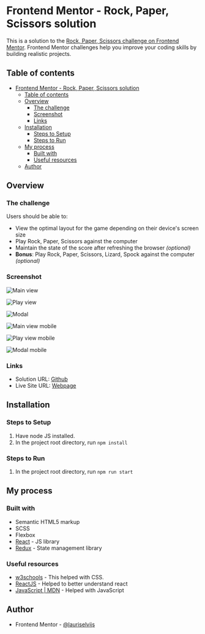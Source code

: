 # Frontend Mentor - Rock, Paper, Scissors solution

This is a solution to the [Rock, Paper, Scissors challenge on Frontend Mentor](https://www.frontendmentor.io/challenges/rock-paper-scissors-game-pTgwgvgH). Frontend Mentor challenges help you improve your coding skills by building realistic projects.

## Table of contents

- [Frontend Mentor - Rock, Paper, Scissors solution](#frontend-mentor---rock-paper-scissors-solution)
  - [Table of contents](#table-of-contents)
  - [Overview](#overview)
    - [The challenge](#the-challenge)
    - [Screenshot](#screenshot)
    - [Links](#links)
  - [Installation](#installation)
    - [Steps to Setup](#steps-to-setup)
    - [Steps to Run](#steps-to-run)
  - [My process](#my-process)
    - [Built with](#built-with)
    - [Useful resources](#useful-resources)
  - [Author](#author)

## Overview

### The challenge

Users should be able to:

- View the optimal layout for the game depending on their device's screen size
- Play Rock, Paper, Scissors against the computer
- Maintain the state of the score after refreshing the browser _(optional)_
- **Bonus**: Play Rock, Paper, Scissors, Lizard, Spock against the computer _(optional)_

### Screenshot

![Main view](https://user-images.githubusercontent.com/85683069/159910379-a8cce0fa-7584-4fbb-9aac-ecf4b7ea034d.jpg)

![Play view](https://user-images.githubusercontent.com/85683069/159910371-e4ecb30e-c88f-4c8e-9038-cae79285f20e.jpg)

![Modal](https://user-images.githubusercontent.com/85683069/159910383-ddb936d2-0530-48f9-8295-ef77d6339a95.jpg)

![Main view mobile](https://user-images.githubusercontent.com/85683069/159910381-6abd9c03-655c-473a-963d-4a9071d1e945.jpg)

![Play view mobile](https://user-images.githubusercontent.com/85683069/159910377-e12d858b-1dd1-46ea-b71e-35cd60beb0ce.jpg)

![Modal mobile](https://user-images.githubusercontent.com/85683069/159910385-d691014f-e5d7-42c0-bd00-5e50946b1bda.jpg)

### Links

- Solution URL: [Github](https://github.com/lauriselvijs/rock-paper-scissors)
- Live Site URL: [Webpage](https://7be390-rock-paper-scissors.netlify.app)

## Installation

### Steps to Setup

1. Have node JS installed.
2. In the project root directory, run <code>npm install</code>

### Steps to Run

1. In the project root directory, run <code>npm run start</code>

## My process

### Built with

- Semantic HTML5 markup
- SCSS
- Flexbox
- [React](https://reactjs.org/) - JS library
- [Redux](https://redux.js.org/) - State management library

### Useful resources

- [w3schools](https://www.w3schools.com/css/default.asp) - This helped with CSS.
- [ReactJS](https://reactjs.org/) - Helped to better understand react
- [JavaScript | MDN](https://developer.mozilla.org/en-US/docs/Web/JavaScript) - Helped with JavaScript

## Author

- Frontend Mentor - [@lauriselvijs](https://www.frontendmentor.io/profile/lauriselvijs)
